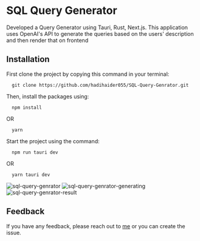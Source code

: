 # SQL Query Generator

Developed a Query Generator using Tauri, Rust, Next.js. This application uses OpenAI's API to generate the queries based on the users' description and then render that on frontend

## Installation

First clone the project by copying this command in your terminal:

```
  git clone https://github.com/hadihaider055/SQL-Query-Genrator.git
```

Then, install the packages using:
    
```
  npm install
```
OR
```
  yarn 
```

Start the project using the command:
```
  npm run tauri dev
```
OR
```
  yarn tauri dev
```

![sql-query-genrator](https://github.com/hadihaider055/SQL-Query-Genrator/assets/84828930/f7d39214-d6a4-4956-bfc5-62f26a8e080f)
![sql-query-genrator-generating](https://github.com/hadihaider055/SQL-Query-Genrator/assets/84828930/9fc645a4-96f2-4e44-ad22-913d9e396bf3)
![sql-query-genrator-result](https://github.com/hadihaider055/SQL-Query-Genrator/assets/84828930/12754eb8-244a-4733-9ff9-d9c434b06076)

## Feedback

If you have any feedback, please reach out to [me](https://linkedin.com/in/hadi-haider) or you can create the issue.

~~~Made with ❤️ by Hadi Haider~~~
